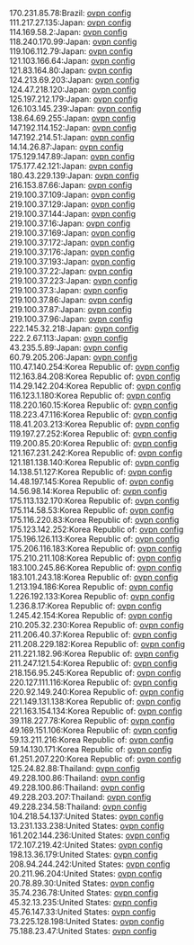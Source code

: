 170.231.85.78:Brazil: [ovpn config](vpn/170_231_85_78.ovpn)  
111.217.27.135:Japan: [ovpn config](vpn/111_217_27_135.ovpn)  
114.169.58.2:Japan: [ovpn config](vpn/114_169_58_2.ovpn)  
118.240.170.99:Japan: [ovpn config](vpn/118_240_170_99.ovpn)  
119.106.112.79:Japan: [ovpn config](vpn/119_106_112_79.ovpn)  
121.103.166.64:Japan: [ovpn config](vpn/121_103_166_64.ovpn)  
121.83.164.80:Japan: [ovpn config](vpn/121_83_164_80.ovpn)  
124.213.69.203:Japan: [ovpn config](vpn/124_213_69_203.ovpn)  
124.47.218.120:Japan: [ovpn config](vpn/124_47_218_120.ovpn)  
125.197.212.179:Japan: [ovpn config](vpn/125_197_212_179.ovpn)  
126.103.145.239:Japan: [ovpn config](vpn/126_103_145_239.ovpn)  
138.64.69.255:Japan: [ovpn config](vpn/138_64_69_255.ovpn)  
147.192.114.152:Japan: [ovpn config](vpn/147_192_114_152.ovpn)  
147.192.214.51:Japan: [ovpn config](vpn/147_192_214_51.ovpn)  
14.14.26.87:Japan: [ovpn config](vpn/14_14_26_87.ovpn)  
175.129.147.89:Japan: [ovpn config](vpn/175_129_147_89.ovpn)  
175.177.42.121:Japan: [ovpn config](vpn/175_177_42_121.ovpn)  
180.43.229.139:Japan: [ovpn config](vpn/180_43_229_139.ovpn)  
216.153.87.66:Japan: [ovpn config](vpn/216_153_87_66.ovpn)  
219.100.37.109:Japan: [ovpn config](vpn/219_100_37_109.ovpn)  
219.100.37.129:Japan: [ovpn config](vpn/219_100_37_129.ovpn)  
219.100.37.144:Japan: [ovpn config](vpn/219_100_37_144.ovpn)  
219.100.37.16:Japan: [ovpn config](vpn/219_100_37_16.ovpn)  
219.100.37.169:Japan: [ovpn config](vpn/219_100_37_169.ovpn)  
219.100.37.172:Japan: [ovpn config](vpn/219_100_37_172.ovpn)  
219.100.37.176:Japan: [ovpn config](vpn/219_100_37_176.ovpn)  
219.100.37.193:Japan: [ovpn config](vpn/219_100_37_193.ovpn)  
219.100.37.22:Japan: [ovpn config](vpn/219_100_37_22.ovpn)  
219.100.37.223:Japan: [ovpn config](vpn/219_100_37_223.ovpn)  
219.100.37.3:Japan: [ovpn config](vpn/219_100_37_3.ovpn)  
219.100.37.86:Japan: [ovpn config](vpn/219_100_37_86.ovpn)  
219.100.37.87:Japan: [ovpn config](vpn/219_100_37_87.ovpn)  
219.100.37.96:Japan: [ovpn config](vpn/219_100_37_96.ovpn)  
222.145.32.218:Japan: [ovpn config](vpn/222_145_32_218.ovpn)  
222.2.67.113:Japan: [ovpn config](vpn/222_2_67_113.ovpn)  
43.235.5.89:Japan: [ovpn config](vpn/43_235_5_89.ovpn)  
60.79.205.206:Japan: [ovpn config](vpn/60_79_205_206.ovpn)  
110.47.140.254:Korea Republic of: [ovpn config](vpn/110_47_140_254.ovpn)  
112.163.84.208:Korea Republic of: [ovpn config](vpn/112_163_84_208.ovpn)  
114.29.142.204:Korea Republic of: [ovpn config](vpn/114_29_142_204.ovpn)  
116.123.1.180:Korea Republic of: [ovpn config](vpn/116_123_1_180.ovpn)  
118.220.160.15:Korea Republic of: [ovpn config](vpn/118_220_160_15.ovpn)  
118.223.47.116:Korea Republic of: [ovpn config](vpn/118_223_47_116.ovpn)  
118.41.203.213:Korea Republic of: [ovpn config](vpn/118_41_203_213.ovpn)  
119.197.27.252:Korea Republic of: [ovpn config](vpn/119_197_27_252.ovpn)  
119.200.85.20:Korea Republic of: [ovpn config](vpn/119_200_85_20.ovpn)  
121.167.231.242:Korea Republic of: [ovpn config](vpn/121_167_231_242.ovpn)  
121.181.138.140:Korea Republic of: [ovpn config](vpn/121_181_138_140.ovpn)  
14.138.51.127:Korea Republic of: [ovpn config](vpn/14_138_51_127.ovpn)  
14.48.197.145:Korea Republic of: [ovpn config](vpn/14_48_197_145.ovpn)  
14.56.98.14:Korea Republic of: [ovpn config](vpn/14_56_98_14.ovpn)  
175.113.132.170:Korea Republic of: [ovpn config](vpn/175_113_132_170.ovpn)  
175.114.58.53:Korea Republic of: [ovpn config](vpn/175_114_58_53.ovpn)  
175.116.220.83:Korea Republic of: [ovpn config](vpn/175_116_220_83.ovpn)  
175.123.142.252:Korea Republic of: [ovpn config](vpn/175_123_142_252.ovpn)  
175.196.126.113:Korea Republic of: [ovpn config](vpn/175_196_126_113.ovpn)  
175.206.116.183:Korea Republic of: [ovpn config](vpn/175_206_116_183.ovpn)  
175.210.211.108:Korea Republic of: [ovpn config](vpn/175_210_211_108.ovpn)  
183.100.245.86:Korea Republic of: [ovpn config](vpn/183_100_245_86.ovpn)  
183.101.243.18:Korea Republic of: [ovpn config](vpn/183_101_243_18.ovpn)  
1.213.194.186:Korea Republic of: [ovpn config](vpn/1_213_194_186.ovpn)  
1.226.192.133:Korea Republic of: [ovpn config](vpn/1_226_192_133.ovpn)  
1.236.8.17:Korea Republic of: [ovpn config](vpn/1_236_8_17.ovpn)  
1.245.42.154:Korea Republic of: [ovpn config](vpn/1_245_42_154.ovpn)  
210.205.32.230:Korea Republic of: [ovpn config](vpn/210_205_32_230.ovpn)  
211.206.40.37:Korea Republic of: [ovpn config](vpn/211_206_40_37.ovpn)  
211.208.229.182:Korea Republic of: [ovpn config](vpn/211_208_229_182.ovpn)  
211.221.182.96:Korea Republic of: [ovpn config](vpn/211_221_182_96.ovpn)  
211.247.121.54:Korea Republic of: [ovpn config](vpn/211_247_121_54.ovpn)  
218.156.95.245:Korea Republic of: [ovpn config](vpn/218_156_95_245.ovpn)  
220.127.111.116:Korea Republic of: [ovpn config](vpn/220_127_111_116.ovpn)  
220.92.149.240:Korea Republic of: [ovpn config](vpn/220_92_149_240.ovpn)  
221.149.131.138:Korea Republic of: [ovpn config](vpn/221_149_131_138.ovpn)  
221.163.154.134:Korea Republic of: [ovpn config](vpn/221_163_154_134.ovpn)  
39.118.227.78:Korea Republic of: [ovpn config](vpn/39_118_227_78.ovpn)  
49.169.151.106:Korea Republic of: [ovpn config](vpn/49_169_151_106.ovpn)  
59.13.211.216:Korea Republic of: [ovpn config](vpn/59_13_211_216.ovpn)  
59.14.130.171:Korea Republic of: [ovpn config](vpn/59_14_130_171.ovpn)  
61.251.207.220:Korea Republic of: [ovpn config](vpn/61_251_207_220.ovpn)  
125.24.82.88:Thailand: [ovpn config](vpn/125_24_82_88.ovpn)  
49.228.100.86:Thailand: [ovpn config](vpn/49_228_100_86.ovpn)  
49.228.100.86:Thailand: [ovpn config](vpn/49_228_100_86.ovpn)  
49.228.203.207:Thailand: [ovpn config](vpn/49_228_203_207.ovpn)  
49.228.234.58:Thailand: [ovpn config](vpn/49_228_234_58.ovpn)  
104.218.54.137:United States: [ovpn config](vpn/104_218_54_137.ovpn)  
13.231.133.238:United States: [ovpn config](vpn/13_231_133_238.ovpn)  
161.202.144.236:United States: [ovpn config](vpn/161_202_144_236.ovpn)  
172.107.219.42:United States: [ovpn config](vpn/172_107_219_42.ovpn)  
198.13.36.179:United States: [ovpn config](vpn/198_13_36_179.ovpn)  
208.94.244.242:United States: [ovpn config](vpn/208_94_244_242.ovpn)  
20.211.96.204:United States: [ovpn config](vpn/20_211_96_204.ovpn)  
20.78.89.30:United States: [ovpn config](vpn/20_78_89_30.ovpn)  
35.74.236.78:United States: [ovpn config](vpn/35_74_236_78.ovpn)  
45.32.13.235:United States: [ovpn config](vpn/45_32_13_235.ovpn)  
45.76.147.33:United States: [ovpn config](vpn/45_76_147_33.ovpn)  
73.225.128.198:United States: [ovpn config](vpn/73_225_128_198.ovpn)  
75.188.23.47:United States: [ovpn config](vpn/75_188_23_47.ovpn)  

